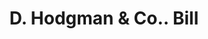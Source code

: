 ---
doi: 10.7916/D8G74RT5
date_other: '1870'
date_other_textual: 1870-1879
form: printed ephemera
genre:
- Invoices
name:
- D. Hodgman & Co.
object_in_context_url: https://biggert.cul.columbia.edu/items/view/ave_biggert_00975
subject_hierarchical_geographic:
- New York, New York, United States
subject_name:
- D. Hodgman & Co.
title: D. Hodgman & Co.. Bill
sort_title: D. Hodgman & Co.. Bill
call_number: ave_biggert_00975
coordinates:
- 40.71277777777778,-74.00583333333333
pid: ave_biggert_00975
identifiers: ave_biggert_00975
permalink: /biggert/ave_biggert_00975/
layout: iiif-image-page
---